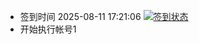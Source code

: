 - 签到时间 2025-08-11 17:21:06 [![签到状态](https://github.com/zdu2022/189cloud/actions/workflows/main.yml/badge.svg?branch=main)](https://github.com/zdu2022/189cloud/actions/workflows/main.yml)
- 开始执行帐号1
